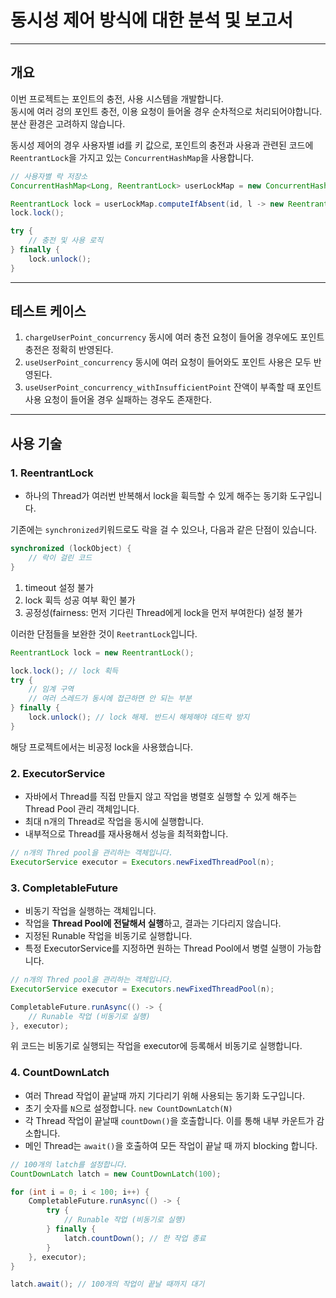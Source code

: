 # 동시성 제어 방식에 대한 분석 및 보고서

---
## 개요
이번 프로젝트는 포인트의 충전, 사용 시스템을 개발합니다. <br/>
동시에 여러 겅의 포인트 충전, 이용 요청이 들어올 경우 순차적으로 처리되어야합니다. <br/>
분산 환경은 고려하지 않습니다. <br/>

동시성 제어의 경우 사용자별 id를 키 값으로, 포인트의 충전과 사용과 관련된 코드에 ```ReentrantLock```을 가지고 있는 ```ConcurrentHashMap```을 사용합니다.

```java
// 사용자별 락 저장소
ConcurrentHashMap<Long, ReentrantLock> userLockMap = new ConcurrentHashMap<>();

ReentrantLock lock = userLockMap.computeIfAbsent(id, l -> new ReentrantLock());
lock.lock();

try {
    // 충전 및 사용 로직
} finally {
    lock.unlock();
}
```
---

## 테스트 케이스
1. ```chargeUserPoint_concurrency``` 동시에 여러 충전 요청이 들어올 경우에도 포인트 충전은 정확히 반영된다.
2. ```useUserPoint_concurrency``` 동시에 여러 요청이 들어와도 포인트 사용은 모두 반영된다.
3. ```useUserPoint_concurrency_withInsufficientPoint``` 잔액이 부족할 때 포인트 사용 요청이 들어올 경우 실패하는 경우도 존재한다.
---

## 사용 기술
### 1. ReentrantLock
- 하나의 Thread가 여러번 반복해서 lock을 휙득할 수 있게 해주는 동기화 도구입니다.

기존에는 ```synchronized```키워드로도 락을 걸 수 있으나, 다음과 같은 단점이 있습니다.
```java
synchronized (lockObject) {
    // 락이 걸린 코드
}
```
1. timeout 설정 불가
2. lock 휙득 성공 여부 확인 불가
3. 공정성(fairness: 먼저 기다린 Thread에게 lock을 먼저 부여한다) 설정 불가

이러한 단점들을 보완한 것이 ```ReetrantLock```입니다.

```java
ReentrantLock lock = new ReentrantLock();

lock.lock(); // lock 획득
try {
    // 임계 구역
    // 여러 스레드가 동시에 접근하면 안 되는 부분
} finally {
    lock.unlock(); // lock 해제. 반드시 해제해야 데드락 방지
}
```
해당 프로젝트에서는 비공정 lock을 사용했습니다.

### 2. ExecutorService
- 자바에서 Thread를 직접 만들지 않고 작업을 병렬호 실행할 수 있게 해주는 Thread Pool 관리 객체입니다.
- 최대 n개의 Thread로 작업을 동시에 실행합니다.
- 내부적으로 Thread를 재사용해서 성능을 최적화합니다.
```java
// n개의 Thred pool을 관리하는 객체입니다.
ExecutorService executor = Executors.newFixedThreadPool(n);
```

### 3. CompletableFuture
- 비동기 작업을 실행하는 객체입니다.
- 작업을 **Thread Pool에 전달해서 실행**하고, 결과는 기다리지 않습니다.
- 지정된 Runable 작업을 비동기로 실행합니다.
- 특정 ExecutorService를 지정하면 원하는 Thread Pool에서 병렬 실행이 가능합니다. 
```java
// n개의 Thred pool을 관리하는 객체입니다.
ExecutorService executor = Executors.newFixedThreadPool(n);

CompletableFuture.runAsync(() -> {
    // Runable 작업 (비동기로 실행)
}, executor);
```
위 코드는 비동기로 실행되는 작업을 executor에 등록해서 비동기로 실행합니다. 

### 4. CountDownLatch
- 여러 Thread 작업이 끝날때 까지 기다리기 위해 사용되는 동기화 도구입니다.
- 초기 숫자를 ```N```으로 설정합니다. ```new CountDownLatch(N)```
- 각 Thread 작업이 끝날때 ```countDown()```을 호출합니다. 이를 통해 내부 카운트가 감소합니다.
- 메인 Thread는 ```await()```을 호출하여 모든 작업이 끝날 때 까지 blocking 합니다.
```java
// 100개의 latch를 설정합니다.
CountDownLatch latch = new CountDownLatch(100);

for (int i = 0; i < 100; i++) {
    CompletableFuture.runAsync(() -> {
        try {
            // Runable 작업 (비동기로 실행)
        } finally {
            latch.countDown(); // 한 작업 종료
        }
    }, executor);
}

latch.await(); // 100개의 작업이 끝날 때까지 대기
```
